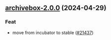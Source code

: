 ## [archivebox-2.0.0](https://github.com/truecharts/charts/compare/archivebox-1.1.2...archivebox-2.0.0) (2024-04-29)

### Feat

- move from incubator to stable ([#21437](https://github.com/truecharts/charts/issues/21437))
